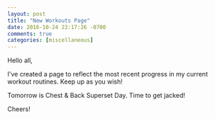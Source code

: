 ```yaml
---
layout: post
title: "New Workouts Page"
date: 2016-10-24 22:17:26 -0700
comments: true
categories: [miscellaneous]
---
```


Hello all,

I've created a page to reflect the most recent progress in my current workout routines. Keep up as you wish!

Tomorrow is Chest & Back Superset Day. Time to get jacked!

Cheers!
